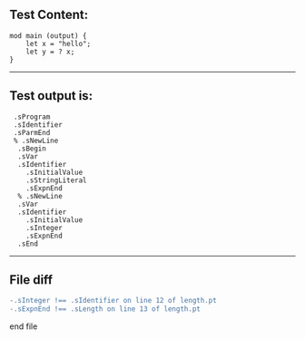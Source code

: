 
Test Content: 
-------------------------
```
mod main (output) {
    let x = "hello";
    let y = ? x;
}
```
------------------------
Test output is: 
-------------------------
```
 .sProgram
 .sIdentifier
 .sParmEnd
 % .sNewLine
  .sBegin
  .sVar
  .sIdentifier
    .sInitialValue
    .sStringLiteral
    .sExpnEnd
  % .sNewLine
  .sVar
  .sIdentifier
    .sInitialValue
    .sInteger
    .sExpnEnd
  .sEnd

```
------------------------

File diff
-------------------------
```diff
-.sInteger !== .sIdentifier on line 12 of length.pt
-.sExpnEnd !== .sLength on line 13 of length.pt

```
end file
